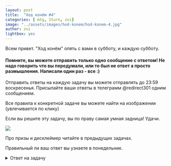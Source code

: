 ```yaml
---
layout: post
title:  "Ход конём #4"
categories: [ mtg, 1turn, zvi]
image: "../assets/images/hod-konem/hod-konem-4.jpg"
author: zvi
lightbox: yes
---
```


Всем привет. "Ход конём" опять с вами в субботу, и каждую субботу.

<h4>Помните, вы можете отправить только одно сообщение с ответом! Не надо говорить что вы передумали, или то был не ответ а просто размышления. Написали один раз - все :)</h4>

Отправить ответы на каждую задачу вы можете отправлять до 23:59 воскресенья. Присылайте ваши ответы в телеграмм @redirect301 одним сообщением.

Все правила к конкретной задаче вы можете найти на изображении (увлечивается по клику)

Если вы решите эту задачу, вы по праву самая умная задница! Удачи.

<a data-fancybox="gallery" href="../assets/images/hod-konem/hod-konem-4.jpg"><img src="../assets/images/hod-konem/hod-konem-4.jpg"></a>

Про призы и дисклеймер читайте в предыдущих задачах.


Правильный ли ваш ответ вы узнаете в понедельник.

<details> 
  <summary>Ответ на задачу</summary>
  
Почти все оказались хитрыми жопами, и решили задачу через прайс оф прогресс, добивая себя до одного хита.
Но вот более интересный ответ.
  
  <p>1. Сакаем две Prismatic Vista и находим два фореста в колоде.</p>
  <p>2. Поворачиваем 4 земли и разыгрываем Бладбрэйд эльфа.</p>
  <p>3. После того как эльф попадет в стек, следующим туда попадает его способность каскад. Резолвим её и показывая карты сверху библиотеки мы найдем anger of gods, как единственную подходящую карту.</p>
  <p>4. Ангер разыграется и убьет Phyrexian Revoker (который в отличие от иглы единственный нам мешает использовать lion's eye diamond, т.к. запрещает любые способности, в том числе и мана способности, в отличие от иглы)</p>
  <p>5. Т.к. сам Эльф до сих висит в стеке, он урона от ангера не получает, после чего успешно входит в игру и бежит в атаку на 3.</p>
  <p>6. Далее мы разыгрываем lion's eye diamond. Затем разыгрываем infernal tutor. Пока тутор весит в стеке, мы жертвуем lion's eye diamond, сбрасываем руку и получаем 3 черные маны. </p>
  <p>7. На резолве тутора у нас уже пустая рука, срабатывает Hellbent, мы находим Tendrils of Agony, поворачиваем оставшуюся ману и 3 маны с даймонда и разыгрываем его. Шторм страбатывает 4 раза, и того +10 -10. Оппонент умирает.</p>
  
  <p>P.S. Прайс оф прогресс тоже работает, но оставляет вас в 1 хите. В стек прайсу оппонент уничтожит свою tolaria west своим wasteland, сканет 3 фечки и ничего не найдет, хотя у него полная колода земель. и того получит всего 2 урона от прогресса, как и вы :)  и -3 за сак трех фечек.</p>
  <p>Что надо помнить при игре в модерн:</p>
  <p>Хоть текст и похож, но иголка и ревокер совершенно разные карты. Иголка не запрезает использовать мана абилити.</p>
  <p>Вы можете сакать фечки и ничего не находить.</p>
  <p>Каскад попадает в стек после того заклинания, на котором он написан, а соответсвенно спелл с каскада разыграется раньше.</p>
  <p>Каскад считается в шторм каунт(как и спеллы которые играет оппонент), т.к. вы разыгрываете спелл, пусть и бесплатно.</p>
  <p>Hellbent проверяется на резолве, и отлично косбится с lion's eye diamond :) </p>

</details>
